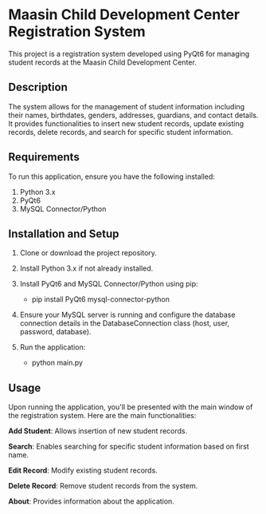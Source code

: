 # Maasin Child Development Center Registration System
This project is a registration system developed using PyQt6 for managing student records at the Maasin Child Development Center.

## Description
The system allows for the management of student information including their names, birthdates, genders, addresses, guardians, and contact details. It provides functionalities to insert new student records, update existing records, delete records, and search for specific student information.

## Requirements
To run this application, ensure you have the following installed:

1. Python 3.x
2. PyQt6
3. MySQL Connector/Python

## Installation and Setup
1. Clone or download the project repository.

2. Install Python 3.x if not already installed.

3. Install PyQt6 and MySQL Connector/Python using pip:

    - pip install PyQt6 mysql-connector-python
4. Ensure your MySQL server is running and configure the database connection details in the DatabaseConnection class (host, user, password, database).

5. Run the application:

    - python main.py

## Usage
Upon running the application, you'll be presented with the main window of the registration system. Here are the main functionalities:

__Add Student__: Allows insertion of new student records.

__Search__: Enables searching for specific student information based on first name.

__Edit Record__: Modify existing student records.

__Delete Record__: Remove student records from the system.

__About__: Provides information about the application.
